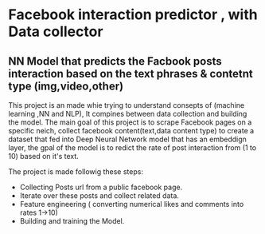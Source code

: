 # Facebook interaction predictor , with Data collector

## NN Model that predicts the Facbook posts interaction based on the text phrases & contetnt type (img,video,other)


This project is an made whie trying to understand consepts of (machine learning ,NN and NLP), It compines between data collection and building the model. The main goal of this project is to scrape
Facebook pages on a specific neich, collect facebook content(text,data content type) to create a dataset that fed into Deep Neural Network model that has an embeddign layer, the gpal of the model is 
to redict the rate of post interaction from (1 to 10) based on it's text.

The project is made followig these steps: 

* Collecting Posts url from a public facebook page.
* Iterate over these posts and collect related data.
* Feature engineering ( converting numerical likes and comments into rates 1->10)
* Building and training the Model.
  
